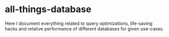 # all-things-database
Here I document everything related to query optimizations, life-saving hacks and relative performance of different databases for given use-cases.
